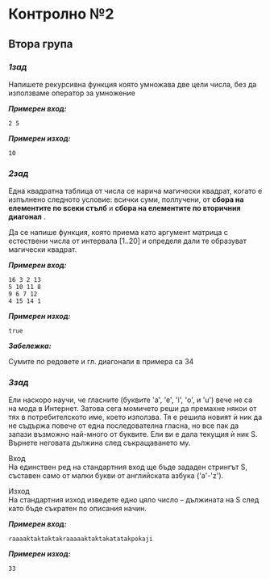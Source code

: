# Контролно №2

## Втора група

###  ***1зад***
Напишете рекурсивна функция която умножава две цели числа, без да използваме оператор за умножение

***Примерен вход:***
 ```
 2 5
 ```

 ***Примерен изход:***
 ```
 10
 ````

### ***2зад***
Една квадратна таблица от числа се нарича магически квадрат, когато е изпълнено следното условие: всички суми, поллучени, от **сбора на елементите по всеки стълб** и **сбора на елементите по вторичния диагонал** .

Да се напише функция, която приема като аргумент матрица с  естествени числа от интервала [1..20] и определя дали те образуват магически квадрат. 

***Примерен вход:***
```
16 3 2 13
5 10 11 8
9 6 7 12
4 15 14 1
```

***Примерен изход:***
```
true
```

***Забележка:***  

Сумите по редовете и гл. диагонали в примера са 34



### ***3зад***

Ели наскоро научи, че гласните (буквите 'a', 'e', 'i', 'o', и 'u') вече не са на мода в Интернет. Затова сега момичето реши да премахне някои от тях в потребителското име, което използва. Тя е решила новият ѝ ник да не съдържа повече от една последователна гласна, но все пак да запази възможно най-много от буквите.
Ели ви е дала текущия ѝ ник S. Върнете неговата дължина след съкращаването му. 

Вход  
На единствен ред на стандартния вход ще бъде зададен стрингът S, съставен само от малки букви от английската азбука ('a'-'z').  

Изход  
На стандартния изход изведете едно цяло число – дължината на S след като бъде съкратен по описания начин.

***Примерен вход:***
```
raaaaktaktaktakraaaaaktaktakatatakpokaji
```

***Примерен изход:***
```
33
```
